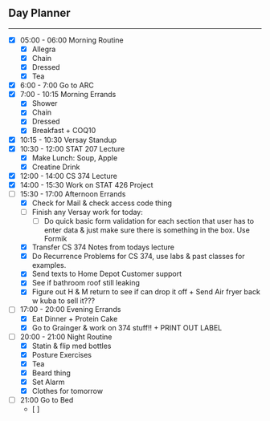 ## Day Planner
---
- [x] 05:00 - 06:00 Morning Routine
	- [x] Allegra
	- [x] Chain 
	- [x] Dressed
	- [x] Tea
- [x] 6:00 - 7:00 Go to ARC
- [x] 7:00 - 10:15 Morning Errands
	- [x] Shower
	- [x] Chain
	- [x] Dressed
	- [x] Breakfast + COQ10
- [x] 10:15 - 10:30 Versay Standup
- [x] 10:30 - 12:00 STAT 207 Lecture
	- [x] Make Lunch: Soup, Apple
	- [x] Creatine Drink
- [x] 12:00 - 14:00 CS 374 Lecture
- [x] 14:00 - 15:30 Work on STAT 426 Project
- [ ] 15:30 - 17:00 Afternoon Errands
	- [x] Check for Mail & check access code thing 
	- [ ] Finish any Versay work for today:
		- [ ] Do quick basic form validation for each section that user has to enter data & just make sure there is something in the box. Use Formik
	- [x] Transfer CS 374 Notes from todays lecture
	- [x] Do Recurrence Problems for CS 374, use labs & past classes for examples.
	- [x] Send texts to Home Depot Customer support 
	- [x] See if bathroom roof still leaking 
	- [x] Figure out H & M return to see if can drop it off + Send Air fryer back w kuba to sell it???
- [ ] 17:00 - 20:00 Evening Errands
	- [x] Eat Dinner + Protein Cake
	- [x] Go to Grainger & work on 374 stuff!! + PRINT OUT LABEL
- [ ] 20:00 - 21:00 Night Routine
	- [x] Statin & flip med bottles
	- [x] Posture Exercises
	- [x] Tea
	- [x] Beard thing
	- [x] Set Alarm
	- [x] Clothes for tomorrow
- [ ] 21:00 Go to Bed
	- [ ] 